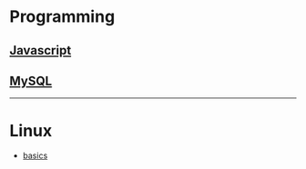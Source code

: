 # Programming

## [Javascript](./topics/javascript.md)


## [MySQL](./topics/mysql.md)

---
# Linux

* [basics](./topics/linux/basics.md)

